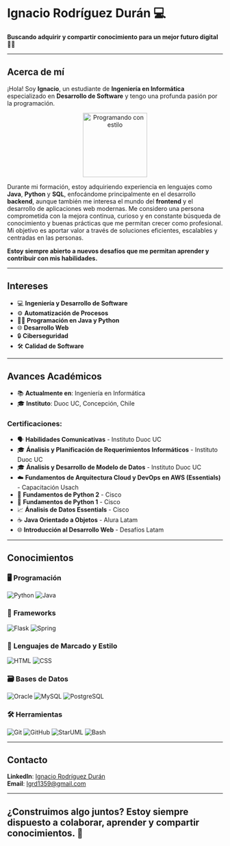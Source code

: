 # Ignacio Rodríguez Durán  💻  
**Buscando adquirir y compartir conocimiento para un mejor futuro digital 👨‍💻**  

---

## **Acerca de mí**  
¡Hola! Soy **Ignacio**, un estudiante de **Ingeniería en Informática** especializado en **Desarrollo de Software** y tengo una profunda pasión por la programación.
<p align="center">
  <img src="https://media2.giphy.com/media/v1.Y2lkPTc5MGI3NjExYTFubzV1bTdzNDA5YzVza3RnM3ZtOHN1M2d2cjQyanV6MXJ4Z3FnZiZlcD12MV9pbnRlcm5hbF9naWZfYnlfaWQmY3Q9Zw/78XCFBGOlS6keY1Bil/giphy.gif" alt="Programando con estilo" width="150"/>
</p>

Durante mi formación, estoy adquiriendo experiencia en lenguajes como **Java**, **Python** y **SQL**, enfocándome principalmente en el desarrollo **backend**, aunque también me interesa el mundo del **frontend** y el desarrollo de aplicaciones web modernas. Me considero una persona comprometida con la mejora continua, curioso y en constante búsqueda de conocimiento y buenas prácticas que me permitan crecer como profesional. Mi objetivo es aportar valor a través de soluciones eficientes, escalables y centradas en las personas.

**Estoy siempre abierto a nuevos desafíos que me permitan aprender y contribuir con mis habilidades.**

---

## **Intereses**  
- 💻 **Ingeniería y Desarrollo de Software**   
- ⚙️ **Automatización de Procesos**  
- 🧑‍💻 **Programación en Java y Python**  
- 🌐 **Desarrollo Web** 
- 🔒 **Ciberseguridad**  
- 🛠 **Calidad de Software** 

---

## **Avances Académicos**  
- 📚 **Actualmente en**: Ingeniería en Informática  
- 🎓 **Instituto**: Duoc UC, Concepción, Chile  

### **Certificaciones**:
- 🗣️ **Habilidades Comunicativas** - Instituto Duoc UC
- 🎓 **Ánalisis y Planificación de Requerimientos Informáticos** - Instituto Duoc UC
- 🎓 **Ánalisis y Desarrollo de Modelo de Datos** - Instituto Duoc UC
- ☁️ **Fundamentos de Arquitectura Cloud y DevOps en AWS (Essentials)** - Capacitación Usach
- 🐍 **Fundamentos de Python 2** - Cisco
- 🐍 **Fundamentos de Python 1** - Cisco  
- 📈 **Ánalisis de Datos Essentials** - Cisco 
- ☕ **Java Orientado a Objetos** - Alura Latam  
- 🌐 **Introducción al Desarrollo Web** - Desafíos Latam

---

## **Conocimientos**

### 🖥️ **Programación**  
![Python](https://img.shields.io/badge/-Python-3776AB?logo=python&logoColor=white)   ![Java](https://img.shields.io/badge/-Java-007396?logo=java&logoColor=white)  

### 🧱 **Frameworks**   
![Flask](https://img.shields.io/badge/-Flask-000000?logo=flask&logoColor=white)   ![Spring](https://img.shields.io/badge/-Spring-6DB33F?logo=spring&logoColor=white)

### 📄 **Lenguajes de Marcado y Estilo**  
![HTML](https://img.shields.io/badge/-HTML-E34F26?logo=html5&logoColor=white)   ![CSS](https://img.shields.io/badge/-CSS-1572B6?logo=css3&logoColor=white)

### 🗃️ **Bases de Datos**  
![Oracle](https://img.shields.io/badge/-Oracle-F80000?logo=oracle&logoColor=white)  ![MySQL](https://img.shields.io/badge/-MySQL-4479A1?logo=mysql&logoColor=white)  ![PostgreSQL](https://img.shields.io/badge/-PostgreSQL-336791?logo=postgresql&logoColor=white)

### 🛠️ **Herramientas**  
![Git](https://img.shields.io/badge/-Git-F05032?logo=git&logoColor=white)  ![GitHub](https://img.shields.io/badge/-GitHub-181717?logo=github&logoColor=white)  ![StarUML](https://img.shields.io/badge/-StarUML-1B91F7?logo=appveyor&logoColor=white)  ![Bash](https://img.shields.io/badge/-Bash-4EAA25?logo=gnubash&logoColor=white)

---

## **Contacto**  

**LinkedIn**: [Ignacio Rodríguez Durán](https://www.linkedin.com/in/ignaciorodriguezduran/)  
**Email**: [Igrd1359@gmail.com](mailto:Igrd1359@gmail.com)  

---

## ¿Construimos algo juntos? Estoy siempre dispuesto a colaborar, aprender y compartir conocimientos. 🤝 
